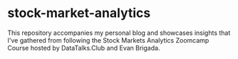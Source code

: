 # stock-market-analytics
This repository accompanies my personal blog and showcases insights that I've gathered from following the Stock Markets Analytics Zoomcamp Course hosted by DataTalks.Club and Evan Brigada.
